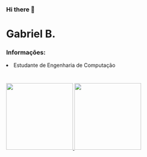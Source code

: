 ### Hi there 👋

<!--
**GabrielBReis/GabrielBReis** is a ✨ _special_ ✨ repository because its `README.md` (this file) appears on your GitHub profile.

Here are some ideas to get you started:

- 🔭 I’m currently working on ...
- 🌱 I’m currently learning ...
- 👯 I’m looking to collaborate on ...
- 🤔 I’m looking for help with ...
- 💬 Ask me about ...
- 📫 How to reach me: ...
- 😄 Pronouns: ...
- ⚡ Fun fact: ...
-->

# Gabriel B. 

<h3> Informações: </h3>

   <li> Estudante de Engenharia de Computação </li>
<h1></h1>
<div>
  <a href="https://github.com/GabrielBReis">
  <img height="180em" src="https://github-readme-stats.vercel.app/api?username=GabrielBReis&show_icons=true&theme=dark&include_all_commits=true&count_private=true"/>
  <img height="180em" src="https://github-readme-stats.vercel.app/api/top-langs/?username=GabrielBReis&layout=compact&langs_count=7&theme=dark"/>
</div>
